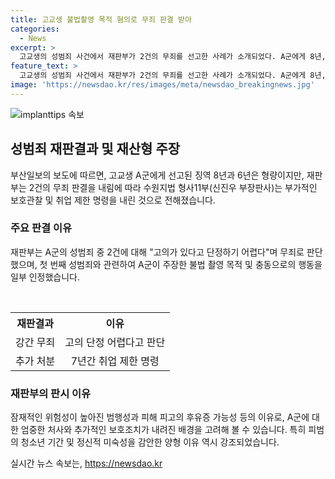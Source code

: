 ```yaml
---
title: 고교생 불법촬영 목적 혐의로 무죄 판결 받아
categories:
  - News
excerpt: >
  고교생의 성범죄 사건에서 재판부가 2건의 무죄를 선고한 사례가 소개되었다. A군에게 8년, 6년의 징역 및 보호관찰, 취업제한을 선고했으며 범행의 심각성을 강조했다. 하지만 2건의 강간 등 혐의에 대해서는 고의가 있다고 단정하기 어렵다며 무죄를 판단한 것으로 보인다. A군은 청소년이자 정신 질환으로 치료를 받았으나, 피해자들의 간청과 재범의 점을 감안해 양형결정을 내렸다.
feature_text: >
  고교생의 성범죄 사건에서 재판부가 2건의 무죄를 선고한 사례가 소개되었다. A군에게 8년, 6년의 징역 및 보호관찰, 취업제한을 선고했으며 범행의 심각성을 강조했다. 하지만 2건의 강간 등 혐의에 대해서는 고의가 있다고 단정하기 어렵다며 무죄를 판단한 것으로 보인다. A군은 청소년이자 정신 질환으로 치료를 받았으나, 피해자들의 간청과 재범의 점을 감안해 양형결정을 내렸다.
image: 'https://newsdao.kr/res/images/meta/newsdao_breakingnews.jpg'
---
```


<p><img src="https://newsdao.kr/res/images/meta/newsdao_breakingnews.jpg" alt="implanttips 속보" /></p>

<h2 data-ke-size="size26">성범죄 재판결과 및 재산형 주장</h2>

<p data-ke-size="size16">부산일보의 보도에 따르면, 고교생 A군에게 선고된 징역 8년과 6년은 형량이지만, 재판부는 2건의 무죄 판결을 내림에 따라 수원지법 형사11부(신진우 부장판사)는 부가적인 보호관찰 및 취업 제한 명령을 내린 것으로 전해졌습니다.</p>

<h3 data-ke-size="size24">주요 판결 이유</h3>

<p data-ke-size="size16">재판부는 A군의 성범죄 중 2건에 대해 "고의가 있다고 단정하기 어렵다"며 무죄로 판단했으며, 첫 번째 성범죄와 관련하여 A군이 주장한 불법 촬영 목적 및 충동으로의 행동을 일부 인정했습니다.</p>

<p data-ke-size="size16">&nbsp;</p>

<table>
    <tr>
        <th style="text-align: center;">재판결과</th>
        <th style="text-align: center;">이유</th>
    </tr>
    <tr>
        <td style="text-align: center;">강간 무죄</td>
        <td style="text-align: center;">고의 단정 어렵다고 판단</td>
    </tr>
    <tr>
        <td style="text-align: center;">추가 처분</td>
        <td style="text-align: center;">7년간 취업 제한 명령</td>
    </tr>
</table>

<h3 data-ke-size="size24">재판부의 판시 이유</h3>

<p data-ke-size="size16">잠재적인 위험성이 높아진 범행성과 피해 피고의 후유증 가능성 등의 이유로, A군에 대한 엄중한 처사와 추가적인 보호조치가 내려진 배경을 고려해 볼 수 있습니다. 특히 피범의 청소년 기간 및 정신적 미숙성을 감안한 양형 이유 역시 강조되었습니다.</p>
실시간 뉴스 속보는, <a href="https://newsdao.kr" rel="dofollow">https://newsdao.kr</a>


